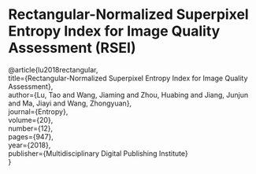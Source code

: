 # Rectangular-Normalized Superpixel Entropy Index for Image Quality Assessment (RSEI) <br>
 
@article{lu2018rectangular, <br>
  title={Rectangular-Normalized Superpixel Entropy Index for Image Quality Assessment}, <br>
  author={Lu, Tao and Wang, Jiaming and Zhou, Huabing and Jiang, Junjun and Ma, Jiayi and Wang, Zhongyuan}, <br>
  journal={Entropy}, <br>
  volume={20}, <br>
  number={12}, <br>
  pages={947}, <br>
  year={2018}, <br>
  publisher={Multidisciplinary Digital Publishing Institute} <br>
}

